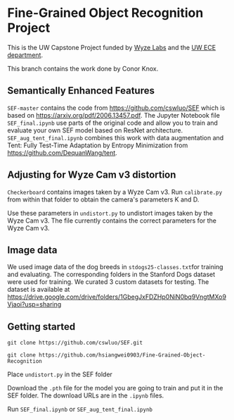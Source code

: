 # Fine-Grained Object Recognition Project

This is the UW Capstone Project funded by [Wyze Labs](https://www.wyze.com/) and the [UW ECE department](https://www.ece.uw.edu/).

This branch contains the work done by Conor Knox.

## Semantically Enhanced Features

`SEF-master` contains the code from https://github.com/cswluo/SEF which is based on https://arxiv.org/pdf/2006.13457.pdf.
The Jupyter Notebook file `SEF_final.ipynb` use parts of the original code and allow you to train and evaluate your own SEF model based on ResNet architecture. `SEF_aug_tent_final.ipynb` combines this work with data augmentation and Tent: Fully Test-Time Adaptation by Entropy Minimization from https://github.com/DequanWang/tent.

## Adjusting for Wyze Cam v3 distortion

`Checkerboard` contains images taken by a Wyze Cam v3. Run `calibrate.py` from within that folder to obtain the camera's parameters K and D.

Use these parameters in `undistort.py` to undistort images taken by the Wyze Cam v3. The file currently contains the correct parameters for the Wyze Cam v3.

## Image data

We used image data of the dog breeds in `stdogs25-classes.txt`for training and evaluating. The corresponding folders in the Stanford Dogs dataset were used for training. We curated 3 custom datasets for testing. The dataset is available at https://drive.google.com/drive/folders/1GbegJxFDZHp0NiN0bq9VngtMXo9Vjaoi?usp=sharing

## Getting started

`git clone https://github.com/cswluo/SEF.git`

`git clone https://github.com/hsiangwei0903/Fine-Grained-Object-Recognition`

Place `undistort.py` in the SEF folder

Download the `.pth` file for the model you are going to train and put it in the SEF folder. The download URLs are in the `.ipynb` files.

Run `SEF_final.ipynb` or `SEF_aug_tent_final.ipynb`
